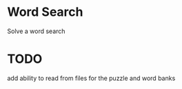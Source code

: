 # Word Search
Solve a word search

# TODO
add ability to read from files for the puzzle and word banks